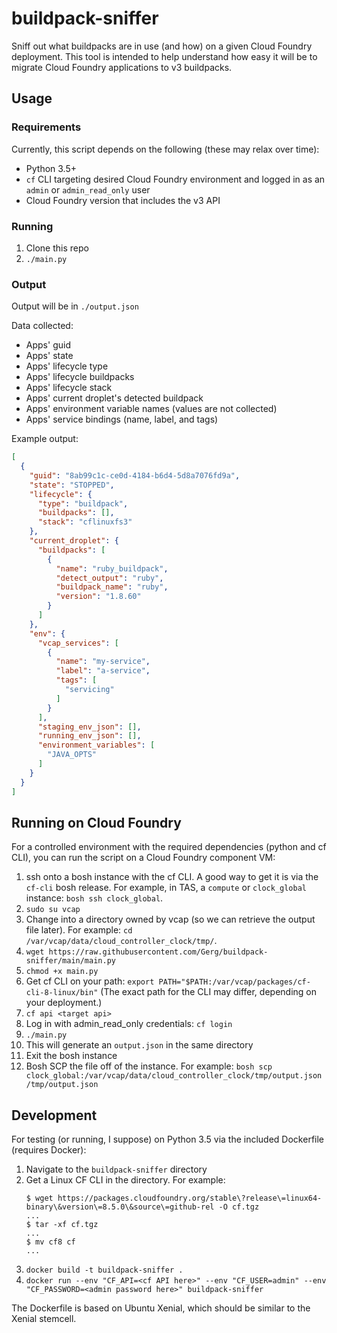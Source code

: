 # buildpack-sniffer
Sniff out what buildpacks are in use (and how) on a given Cloud Foundry
deployment. This tool is intended to help understand how easy it will be to
migrate Cloud Foundry applications to v3 buildpacks.

## Usage

### Requirements

Currently, this script depends on the following (these may relax over time):
- Python 3.5+
- `cf` CLI targeting desired Cloud Foundry environment and logged in as an
  `admin` or `admin_read_only` user
- Cloud Foundry version that includes the v3 API

### Running

1. Clone this repo
1. `./main.py`

### Output

Output will be in `./output.json`

Data collected:
- Apps' guid
- Apps' state
- Apps' lifecycle type
- Apps' lifecycle buildpacks
- Apps' lifecycle stack
- Apps' current droplet's detected buildpack
- Apps' environment variable names (values are not collected)
- Apps' service bindings (name, label, and tags)

Example output:
```json
[
  {
    "guid": "8ab99c1c-ce0d-4184-b6d4-5d8a7076fd9a",
    "state": "STOPPED",
    "lifecycle": {
      "type": "buildpack",
      "buildpacks": [],
      "stack": "cflinuxfs3"
    },
    "current_droplet": {
      "buildpacks": [
        {
          "name": "ruby_buildpack",
          "detect_output": "ruby",
          "buildpack_name": "ruby",
          "version": "1.8.60"
        }
      ]
    },
    "env": {
      "vcap_services": [
        {
          "name": "my-service",
          "label": "a-service",
          "tags": [
            "servicing"
          ]
        }
      ],
      "staging_env_json": [],
      "running_env_json": [],
      "environment_variables": [
        "JAVA_OPTS"
      ]
    }
  }
]
```

## Running on Cloud Foundry

For a controlled environment with the required dependencies (python and cf
CLI), you can run the script on a Cloud Foundry component VM:

1. ssh onto a bosh instance with the cf CLI. A good way to get it is via the
   `cf-cli` bosh release. For example, in TAS, a `compute` or `clock_global`
   instance: `bosh ssh clock_global`.
1. `sudo su vcap`
1. Change into a directory owned by vcap (so we can retrieve the output file
   later). For example: `cd /var/vcap/data/cloud_controller_clock/tmp/`.
1. `wget https://raw.githubusercontent.com/Gerg/buildpack-sniffer/main/main.py`
1. `chmod +x main.py`
1. Get cf CLI on your path: `export PATH="$PATH:/var/vcap/packages/cf-cli-8-linux/bin"`
   (The exact path for the CLI may differ, depending on your deployment.)
1. `cf api <target api>`
1. Log in with admin_read_only credentials: `cf login`
1. `./main.py`
1. This will generate an `output.json` in the same directory
1. Exit the bosh instance
1. Bosh SCP the file off of the instance. For example: `bosh scp clock_global:/var/vcap/data/cloud_controller_clock/tmp/output.json /tmp/output.json`

## Development

For testing (or running, I suppose) on Python 3.5 via the included Dockerfile (requires Docker):

1. Navigate to the `buildpack-sniffer` directory
1. Get a Linux CF CLI in the directory. For example:
   ```
   $ wget https://packages.cloudfoundry.org/stable\?release\=linux64-binary\&version\=8.5.0\&source\=github-rel -O cf.tgz
   ...
   $ tar -xf cf.tgz
   ...
   $ mv cf8 cf
   ...
   ```
1. `docker build -t buildpack-sniffer .`
1. `docker run --env "CF_API=<cf API here>" --env "CF_USER=admin" --env "CF_PASSWORD=<admin password here>" buildpack-sniffer`

The Dockerfile is based on Ubuntu Xenial, which should be similar to the Xenial stemcell.

